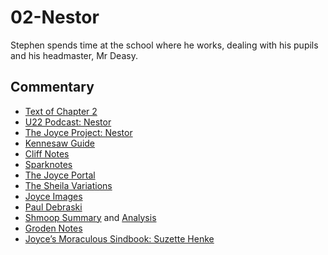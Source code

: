 # 02-Nestor

Stephen spends time at the school where he works,
dealing with his pupils and his headmaster, Mr Deasy.

## Commentary

- [Text of Chapter 2](http://www.online-literature.com/james_joyce/ulysses/2/)
- [U22 Podcast: Nestor](https://u22pod.com/episodes/t9rvimwzwk9uto5mmlxss25gx4dndi)
- [The Joyce Project: Nestor](http://m.joyceproject.com/chapters/nestor.html)
- [Kennesaw Guide](http://web.archive.org/web/20120618124805/http://ksumail.kennesaw.edu/~mglosup/ulysses/nestor.htm)
- [Cliff Notes](http://www.cliffsnotes.com/literature/u/ulysses/summary-and-analysis/chapter-2)
- [Sparknotes](http://www.sparknotes.com/lit/ulysses/section1/page/2/)
- [The Joyce Portal](http://web.archive.org/web/20130409060521/http://www.robotwisdom.com/jaj/ulysses/index.html#nestor)
- [The Sheila Variations](http://www.sheilaomalley.com/?p=7548)
- [Joyce Images](http://www.joyceimages.com/chapter/02/)
- [Paul Debraski](http://ijustreadaboutthat.wordpress.com/2010/07/12/james-joyce-week-1-ulysses-1922/)
- [Shmoop Summary](http://www.shmoop.com/ulysses-joyce/episode-2-nestor-summary.html) and [Analysis](http://www.shmoop.com/ulysses-joyce/nestor-analysis-summary.html)
- [Groden Notes](http://www.michaelgroden.com/notes/open02.html)
- [Joyce’s Moraculous Sindbook: Suzette Henke](https://ohiostatepress.org/Books/Complete%20PDFs/Henke%20Joyces/04.pdf)
